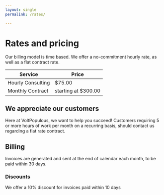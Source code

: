 ```yaml
---
layout: single
permalink: /rates/

---
```


# Rates and pricing

Our billing model is time based. We offer a no-commitment hourly rate, as well as a flat contract rate.

| Service | Price |
|---------|-------|
| Hourly Consulting | $75.00 |
| Monthly Contract | starting at $300.00 |

## We appreciate our customers

Here at VoltPopulous, we want to help you succeed! Customers requiring 5 or more hours of work per month on a recurring basis, should contact us regarding a flat rate contract.

## Billing

Invoices are generated and sent at the end of calendar each month, to be paid within 30 days.

### Discounts

We offer a 10% discount for invoices paid within 10 days
